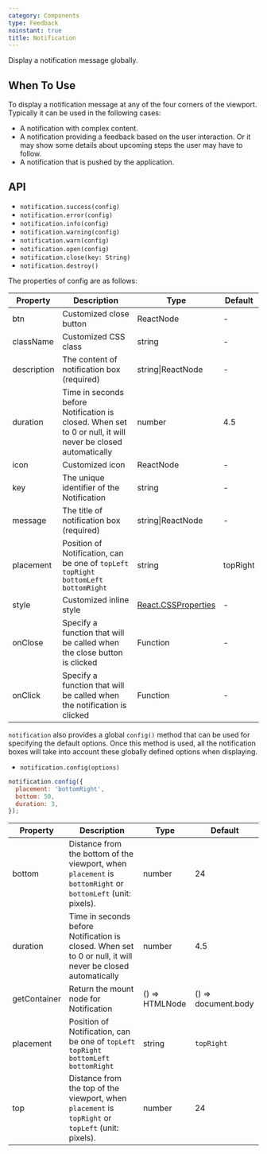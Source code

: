 ```yaml
---
category: Components
type: Feedback
noinstant: true
title: Notification
---
```


Display a notification message globally.

## When To Use

To display a notification message at any of the four corners of the viewport. Typically it can be
used in the following cases:

- A notification with complex content.
- A notification providing a feedback based on the user interaction. Or it may show some details
  about upcoming steps the user may have to follow.
- A notification that is pushed by the application.

## API

- `notification.success(config)`
- `notification.error(config)`
- `notification.info(config)`
- `notification.warning(config)`
- `notification.warn(config)`
- `notification.open(config)`
- `notification.close(key: String)`
- `notification.destroy()`

The properties of config are as follows:

| Property | Description | Type | Default |
| -------- | ----------- | ---- | ------- |
| btn | Customized close button | ReactNode | - |
| className | Customized CSS class | string | - |
| description | The content of notification box (required) | string\|ReactNode | - |
| duration | Time in seconds before Notification is closed. When set to 0 or null, it will never be closed automatically | number | 4.5 |
| icon | Customized icon | ReactNode | - |
| key | The unique identifier of the Notification | string | - |
| message | The title of notification box (required) | string\|ReactNode | - |
| placement | Position of Notification, can be one of `topLeft` `topRight` `bottomLeft` `bottomRight` | string | topRight |
| style | Customized inline style | [React.CSSProperties](https://github.com/DefinitelyTyped/DefinitelyTyped/blob/e434515761b36830c3e58a970abf5186f005adac/types/react/index.d.ts#L794) | - |
| onClose | Specify a function that will be called when the close button is clicked | Function | - |
| onClick | Specify a function that will be called when the notification is clicked | Function | - |

`notification` also provides a global `config()` method that can be used for specifying the default options. Once this method is used, all the notification boxes will take into account these globally defined options when displaying.

- `notification.config(options)`

```js
notification.config({
  placement: 'bottomRight',
  bottom: 50,
  duration: 3,
});
```

| Property | Description | Type | Default |
| -------- | ----------- | ---- | ------- |
| bottom | Distance from the bottom of the viewport, when `placement` is `bottomRight` or `bottomLeft` (unit: pixels). | number | 24 |
| duration | Time in seconds before Notification is closed. When set to 0 or null, it will never be closed automatically | number | 4.5 |
| getContainer | Return the mount node for Notification | () => HTMLNode | () => document.body |
| placement | Position of Notification, can be one of `topLeft` `topRight` `bottomLeft` `bottomRight` | string | `topRight` |
| top | Distance from the top of the viewport, when `placement` is `topRight` or `topLeft` (unit: pixels). | number | 24 |
